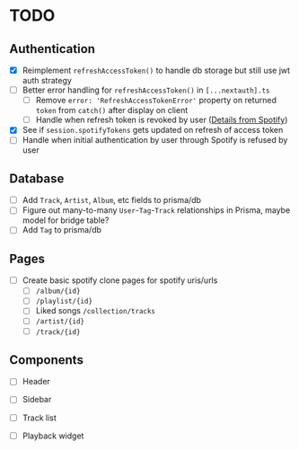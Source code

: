 # TODO

## Authentication

- [X] Reimplement `refreshAccessToken()` to handle db storage but still use jwt auth strategy
- [ ] Better error handling for `refreshAccessToken()` in `[...nextauth].ts`
    - [ ] Remove `error: 'RefreshAccessTokenError'` property on returned `token` from `catch()` after display on client
    - [ ] Handle when refresh token is revoked by user ([Details from Spotify][1])
- [X] See if `session.spotifyTokens` gets updated on refresh of access token
- [ ] Handle when initial authentication by user through Spotify is refused by user

## Database

- [ ] Add `Track`, `Artist`, `Album`, etc fields to prisma/db
- [ ] Figure out many-to-many `User`-`Tag`-`Track` relationships in Prisma, maybe model for bridge table?
- [ ] Add `Tag` to prisma/db

## Pages

- [ ] Create basic spotify clone pages for spotify uris/urls
    - [ ] `/album/{id}`
    - [ ] `/playlist/{id}`
    - [ ] Liked songs `/collection/tracks`
    - [ ] `/artist/{id}`
    - [ ] `/track/{id}`

## Components

- [ ] Header
- [ ] Sidebar
- [ ] Track list
- [ ] Playback widget



[1]: <https://developer.spotify.com/community/news/2016/07/25/app-ready-token-revoke/>